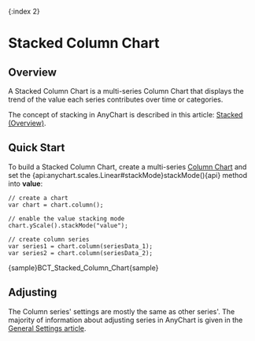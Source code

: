 {:index 2}
# Stacked Column Chart

## Overview

A Stacked Column Chart is a multi-series Column Chart that displays the trend of the value each series contributes over time or categories.

The concept of stacking in AnyChart is described in this article: [Stacked (Overview)](../Overview).

## Quick Start

To build a Stacked Column Chart, create a multi-series [Column Chart](../../Column_Chart) and set the {api:anychart.scales.Linear#stackMode}stackMode(){api} method into <strong>value</strong>:

```
// create a chart
var chart = chart.column();

// enable the value stacking mode
chart.yScale().stackMode("value");

// create column series
var series1 = chart.column(seriesData_1);
var series2 = chart.column(seriesData_2);
```

{sample}BCT\_Stacked\_Column\_Chart{sample}

## Adjusting

The Column series' settings are mostly the same as other series'. The majority of information about adjusting series in AnyChart is given in the [General Settings article](../../General_Settings).